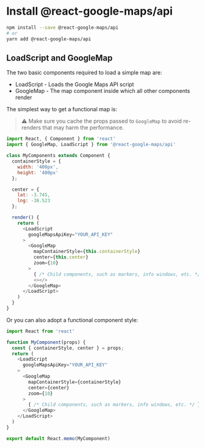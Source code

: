 # Install @react-google-maps/api

```bash
npm install --save @react-google-maps/api
# or
yarn add @react-google-maps/api
```

## LoadScript and GoogleMap

The two basic components required to load a simple map are:

* LoadScript - Loads the Google Maps API script
* GoogleMap - The map component inside which all other components render

The simplest way to get a functional map is:

> ⚠️ Make sure you cache the props passed to `GoogleMap` to avoid re-renders that may harm the performance.

```js
import React, { Component } from 'react'
import { GoogleMap, LoadScript } from '@react-google-maps/api'

class MyComponents extends Component {
  containerStyle = {
    width: '400px',
    height: '400px'
  };

  center = {
    lat: -3.745,
    lng: -38.523
  };

  render() {
    return (
      <LoadScript
        googleMapsApiKey="YOUR_API_KEY"
      >
        <GoogleMap
          mapContainerStyle={this.containerStyle}
          center={this.center}
          zoom={10}
        >
          { /* Child components, such as markers, info windows, etc. */ }
          <></>
        </GoogleMap>
      </LoadScript>
    )
  }
}
```

Or you can also adopt a functional component style:

```js
import React from 'react'

function MyComponent(props) {
  const { containerStyle, center } = props;
  return (
    <LoadScript
      googleMapsApiKey="YOUR_API_KEY"
    >
      <GoogleMap
        mapContainerStyle={containerStyle}
        center={center}
        zoom={10}
      >
        { /* Child components, such as markers, info windows, etc. */ }
      </GoogleMap>
    </LoadScript>
  )
}

export default React.memo(MyComponent)
```
